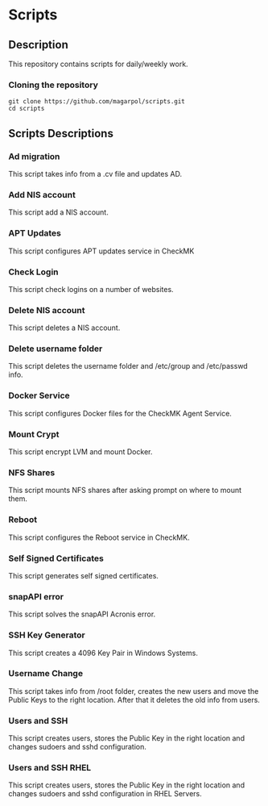 # Scripts

## Description
This repository contains scripts for daily/weekly work.

### Cloning the repository
```
git clone https://github.com/magarpol/scripts.git
cd scripts
```

## Scripts Descriptions

### Ad migration
This script takes info from a .cv file and updates AD.

### Add NIS account
This script add a NIS account.

### APT Updates
This script configures APT updates service in CheckMK

### Check Login
This script check logins on a number of websites.

### Delete NIS account
This script deletes a NIS account.

### Delete username folder
This script deletes the username folder and /etc/group and /etc/passwd info.

### Docker Service
This script configures Docker files for the CheckMK Agent Service.

### Mount Crypt
This script encrypt LVM and mount Docker.

### NFS Shares
This script mounts NFS shares after asking prompt on where to mount them.

### Reboot
This script configures the Reboot service in CheckMK.

### Self Signed Certificates
This script generates self signed certificates.

### snapAPI error
This script solves the snapAPI Acronis error.

### SSH Key Generator
This script creates a 4096 Key Pair in Windows Systems.

### Username Change
This script takes info from /root folder, creates the new users and move the Public Keys to the right location. After that it deletes the old info from users.

### Users and SSH
This script creates users, stores the Public Key in the right location and changes sudoers and sshd configuration.

### Users and SSH RHEL
This script creates users, stores the Public Key in the right location and changes sudoers and sshd configuration in RHEL Servers.



